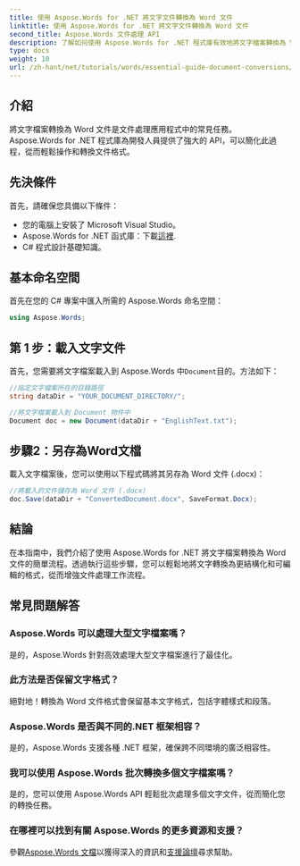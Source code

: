 ```yaml
---
title: 使用 Aspose.Words for .NET 將文字文件轉換為 Word 文件
linktitle: 使用 Aspose.Words for .NET 將文字文件轉換為 Word 文件
second_title: Aspose.Words 文件處理 API
description: 了解如何使用 Aspose.Words for .NET 程式庫有效地將文字檔案轉換為 Word 文件。本逐步指南涵蓋先決條件和程式碼範例。
type: docs
weight: 10
url: /zh-hant/net/tutorials/words/essential-guide-document-conversions/convert-text-files-to-word-documents/
---
```

## 介紹

將文字檔案轉換為 Word 文件是文件處理應用程式中的常見任務。 Aspose.Words for .NET 程式庫為開發人員提供了強大的 API，可以簡化此過程，從而輕鬆操作和轉換文件格式。

## 先決條件

首先，請確保您具備以下條件：
- 您的電腦上安裝了 Microsoft Visual Studio。
-  Aspose.Words for .NET 函式庫：下載[這裡](https://releases.aspose.com/words/net/).
- C# 程式設計基礎知識。

## 基本命名空間

首先在您的 C# 專案中匯入所需的 Aspose.Words 命名空間：

```csharp
using Aspose.Words;
```

## 第 1 步：載入文字文件

首先，您需要將文字檔案載入到 Aspose.Words 中`Document`目的。方法如下：

```csharp
//指定文字檔案所在的目錄路徑
string dataDir = "YOUR_DOCUMENT_DIRECTORY/";

//將文字檔案載入到 Document 物件中
Document doc = new Document(dataDir + "EnglishText.txt");
```

## 步驟2：另存為Word文檔

載入文字檔案後，您可以使用以下程式碼將其另存為 Word 文件 (.docx)：

```csharp
//將載入的文件儲存為 Word 文件 (.docx)
doc.Save(dataDir + "ConvertedDocument.docx", SaveFormat.Docx);
```

## 結論

在本指南中，我們介紹了使用 Aspose.Words for .NET 將文字檔案轉換為 Word 文件的簡單流程。透過執行這些步驟，您可以輕鬆地將文字轉換為更結構化和可編輯的格式，從而增強文件處理工作流程。

## 常見問題解答

### Aspose.Words 可以處理大型文字檔案嗎？
是的，Aspose.Words 針對高效處理大型文字檔案進行了最佳化。

### 此方法是否保留文字格式？
絕對地！轉換為 Word 文件格式會保留基本文字格式，包括字體樣式和段落。

### Aspose.Words 是否與不同的.NET 框架相容？
是的，Aspose.Words 支援各種 .NET 框架，確保跨不同環境的廣泛相容性。

### 我可以使用 Aspose.Words 批次轉換多個文字檔案嗎？
是的，您可以使用 Aspose.Words API 輕鬆批次處理多個文字文件，從而簡化您的轉換任務。

### 在哪裡可以找到有關 Aspose.Words 的更多資源和支援？
參觀[Aspose.Words 文檔](https://reference.aspose.com/words/net/)以獲得深入的資訊和[支援論壇](https://forum.aspose.com/c/words/8)尋求幫助。